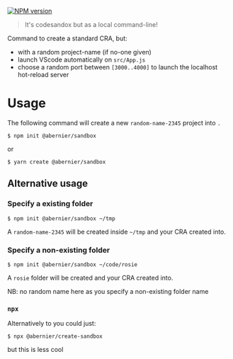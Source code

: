 [![NPM version](https://img.shields.io/npm/v/@abernier/create-sandbox.svg?style=flat)](https://www.npmjs.com/package/@abernier/create-sandbox)

> It's codesandox but as a local command-line!

Command to create a standard CRA, but:
- with a random project-name (if no-one given)
- launch VScode automatically on `src/App.js`
- choose a random port between `[3000..4000]` to launch the localhost hot-reload server

# Usage

The following command will create a new `random-name-2345` project into `.`

```
$ npm init @abernier/sandbox
```

or

```
$ yarn create @abernier/sandbox
```

## Alternative usage

### Specify a existing folder

```
$ npm init @abernier/sandbox ~/tmp
```

A `random-name-2345` will be created inside `~/tmp` and your CRA created into.

### Specify a non-existing folder

```
$ npm init @abernier/sandbox ~/code/rosie
```

A `rosie` folder will be created and your CRA created into.

NB: no random name here as you specify a non-existing folder name

### `npx`

Alternatively to you could just:

```
$ npx @abernier/create-sandbox
```

but this is less cool